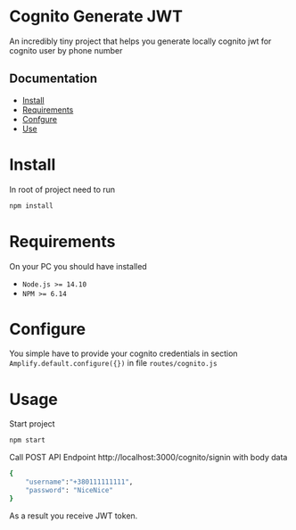 # Cognito Generate JWT

An incredibly tiny project that helps you generate locally cognito jwt for cognito user by phone number

## Documentation
- [Install](#install)
- [Requirements](#requirements) 
- [Confgure](#configure)
- [Use](#Use) 


# Install
In root of project need to run
```bash
npm install
```
# Requirements
On your PC you should have installed
- ```Node.js >= 14.10```
- ```NPM >= 6.14```

# Configure
You simple have to provide your cognito credentials in section ```Amplify.default.configure({})``` in file ```routes/cognito.js```

# Usage
Start project
```bash
npm start
```
Call POST API Endpoint  http://localhost:3000/cognito/signin with body data 
```bash
{
    "username":"+380111111111",
    "password": "NiceNice"
}
 ```
 As a result you receive JWT token.
 
